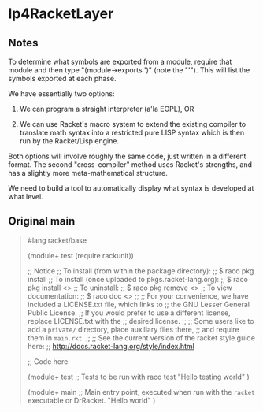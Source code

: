 # lp4RacketLayer

## Notes

To determine what symbols are exported from a module, require that module 
and then type "(module->exports '<module-name>)" (note the "'"). This 
will list the symbols exported at each phase.

We have essentially two options:

1. We can program a straight interpreter (a'la EOPL), OR

2. We can use Racket's macro system to extend the existing compiler to 
translate math syntax into a restricted pure LISP syntax which is then 
run by the Racket/Lisp engine.

Both options will involve roughly the same code, just written in a 
different format.  The second "cross-compiler" method uses Racket's 
strengths, and has a slightly more meta-mathematical structure.

We need to build a tool to automatically display what syntax is developed 
at what level.

## Original main

> #lang racket/base
>
> (module+ test
>  (require rackunit))
> 
> ;; Notice
> ;; To install (from within the package directory):
> ;;   $ raco pkg install
> ;; To install (once uploaded to pkgs.racket-lang.org):
> ;;   $ raco pkg install <<name>>
> ;; To uninstall:
> ;;   $ raco pkg remove <<name>>
> ;; To view documentation:
> ;;   $ raco doc <<name>>
> ;;
> ;; For your convenience, we have included a LICENSE.txt file, which links to
> ;; the GNU Lesser General Public License.
> ;; If you would prefer to use a different license, replace LICENSE.txt with the
> ;; desired license.
> ;;
> ;; Some users like to add a `private/` directory, place auxiliary files there,
> ;; and require them in `main.rkt`.
> ;;
> ;; See the current version of the racket style guide here:
> ;; http://docs.racket-lang.org/style/index.html
> 
> ;; Code here
> 
> (module+ test
>   ;; Tests to be run with raco test
>   "Hello testing world"
>   )
> 
> (module+ main
>   ;; Main entry point, executed when run with the `racket` executable or DrRacket.
>   "Hello world"
>   )


